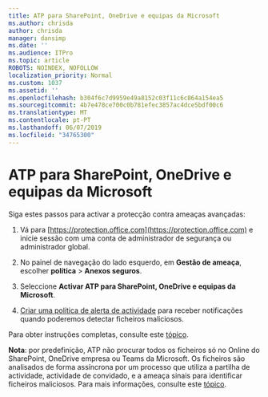 ```yaml
---
title: ATP para SharePoint, OneDrive e equipas da Microsoft
ms.author: chrisda
author: chrisda
manager: dansimp
ms.date: ''
ms.audience: ITPro
ms.topic: article
ROBOTS: NOINDEX, NOFOLLOW
localization_priority: Normal
ms.custom: 1037
ms.assetid: ''
ms.openlocfilehash: b304f6c7d9959e49a8152c03f11c6c864a154ea5
ms.sourcegitcommit: 4b7e478ce700c0b781efec3857ac4dce5bdf00c6
ms.translationtype: MT
ms.contentlocale: pt-PT
ms.lasthandoff: 06/07/2019
ms.locfileid: "34765300"
---
```

# <a name="atp-for-sharepoint-onedrive-and-microsoft-teams"></a>ATP para SharePoint, OneDrive e equipas da Microsoft

Siga estes passos para activar a protecção contra ameaças avançadas:

1. Vá para [https://protection.office.com](https://protection.office.com) e inicie sessão com uma conta de administrador de segurança ou administrador global.

2. No painel de navegação do lado esquerdo, em **Gestão de ameaça**, escolher **política** \> **Anexos seguros**.

3. Seleccione **Activar ATP para SharePoint, OneDrive e equipas da Microsoft**.

4. [Criar uma política de alerta de actividade](https://docs.microsoft.com/office365/securitycompliance/create-activity-alerts) para receber notificações quando poderemos detectar ficheiros maliciosos.

Para obter instruções completas, consulte este [tópico](https://docs.microsoft.com/office365/securitycompliance/turn-on-atp-for-spo-odb-and-teams).

**Nota**: por predefinição, ATP não procurar todos os ficheiros só no Online do SharePoint, OneDrive empresa ou Teams da Microsoft. Os ficheiros são analisados de forma assíncrona por um processo que utiliza a partilha de actividade, actividade de convidado, e a ameaça sinais para identificar ficheiros maliciosos. Para mais informações, consulte este [tópico](https://docs.microsoft.com/office365/securitycompliance/atp-for-spo-odb-and-teams).
